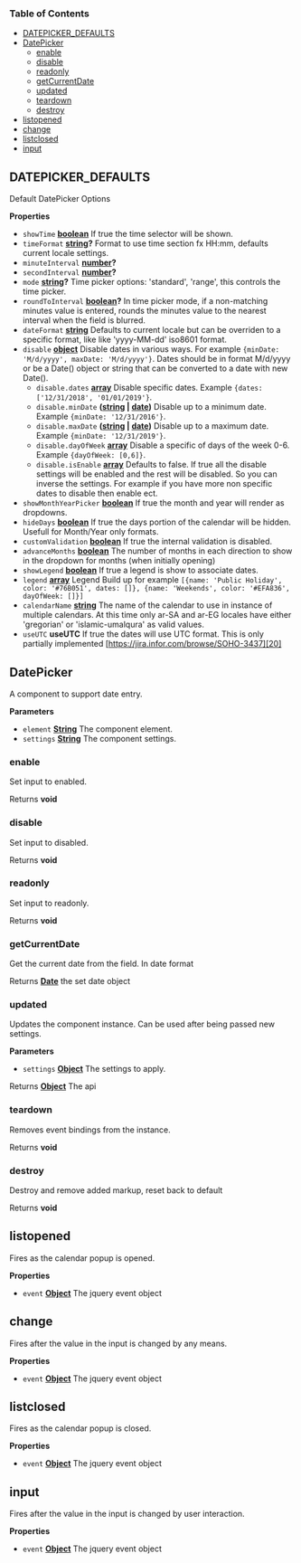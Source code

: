 <!-- Generated by documentation.js. Update this documentation by updating the source code. -->

### Table of Contents

-   [DATEPICKER_DEFAULTS][1]
-   [DatePicker][2]
    -   [enable][3]
    -   [disable][4]
    -   [readonly][5]
    -   [getCurrentDate][6]
    -   [updated][7]
    -   [teardown][8]
    -   [destroy][9]
-   [listopened][10]
-   [change][11]
-   [listclosed][12]
-   [input][13]

## DATEPICKER_DEFAULTS

Default DatePicker Options

**Properties**

-   `showTime` **[boolean][14]** If true the time selector will be shown.
-   `timeFormat` **[string][15]?** Format to use time section fx HH:mm,
     defaults current locale settings.
-   `minuteInterval` **[number][16]?** 
-   `secondInterval` **[number][16]?** 
-   `mode` **[string][15]?** Time picker options: 'standard', 'range',
     this controls the time picker.
-   `roundToInterval` **[boolean][14]?** In time picker mode, if a non-matching
     minutes value is entered,
     rounds the minutes value to the nearest interval when the field is blurred.
-   `dateFormat` **[string][15]** Defaults to current locale but can be
     overriden to a specific format, like like 'yyyy-MM-dd' iso8601 format.
-   `disable` **[object][17]** Disable dates in various ways.
    For example `{minDate: 'M/d/yyyy', maxDate: 'M/d/yyyy'}`. Dates should be in format M/d/yyyy
    or be a Date() object or string that can be converted to a date with new Date().
    -   `disable.dates` **[array][18]** Disable specific dates.
        Example `{dates: ['12/31/2018', '01/01/2019'}`.
    -   `disable.minDate` **([string][15] \| [date][19])** Disable up to a minimum date.
        Example `{minDate: '12/31/2016'}`.
    -   `disable.maxDate` **([string][15] \| [date][19])** Disable up to a maximum date.
        Example `{minDate: '12/31/2019'}`.
    -   `disable.dayOfWeek` **[array][18]** Disable a specific of days of the week 0-6.
        Example `{dayOfWeek: [0,6]}`.
    -   `disable.isEnable` **[array][18]** Defaults to false.
        If true all the disable settings will be enabled and the rest will be disabled.
        So you can inverse the settings.
        For example if you have more non specific dates to disable then enable ect.
-   `showMonthYearPicker` **[boolean][14]** If true the month and year will render
     as dropdowns.
-   `hideDays` **[boolean][14]** If true the days portion of the calendar will be hidden.
     Usefull for Month/Year only formats.
-   `customValidation` **[boolean][14]** If true the internal validation is disabled.
-   `advanceMonths` **[boolean][14]** The number of months in each direction to show in
     the dropdown for months (when initially opening)
-   `showLegend` **[boolean][14]** If true a legend is show to associate dates.
-   `legend` **[array][18]** Legend Build up
    for example `[{name: 'Public Holiday', color: '#76B051', dates: []},
    {name: 'Weekends', color: '#EFA836', dayOfWeek: []}]`
-   `calendarName` **[string][15]** The name of the calendar to use in instance of
    multiple calendars. At this time only ar-SA and ar-EG locales have either
    'gregorian' or 'islamic-umalqura' as valid values.
-   `useUTC` **useUTC** If true the dates will use UTC format. This is only partially
    implemented [https://jira.infor.com/browse/SOHO-3437][20]

## DatePicker

A component to support date entry.

**Parameters**

-   `element` **[String][15]** The component element.
-   `settings` **[String][15]** The component settings.

### enable

Set input to enabled.

Returns **void** 

### disable

Set input to disabled.

Returns **void** 

### readonly

Set input to readonly.

Returns **void** 

### getCurrentDate

Get the current date from the field. In date format

Returns **[Date][19]** the set date object

### updated

Updates the component instance. Can be used after being passed new settings.

**Parameters**

-   `settings` **[Object][17]** The settings to apply.

Returns **[Object][17]** The api

### teardown

Removes event bindings from the instance.

Returns **void** 

### destroy

Destroy and remove added markup, reset back to default

Returns **void** 

## listopened

Fires as the calendar popup is opened.

**Properties**

-   `event` **[Object][17]** The jquery event object

## change

Fires after the value in the input is changed by any means.

**Properties**

-   `event` **[Object][17]** The jquery event object

## listclosed

Fires as the calendar popup is closed.

**Properties**

-   `event` **[Object][17]** The jquery event object

## input

Fires after the value in the input is changed by user interaction.

**Properties**

-   `event` **[Object][17]** The jquery event object

[1]: #datepicker_defaults

[2]: #datepicker

[3]: #enable

[4]: #disable

[5]: #readonly

[6]: #getcurrentdate

[7]: #updated

[8]: #teardown

[9]: #destroy

[10]: #listopened

[11]: #change

[12]: #listclosed

[13]: #input

[14]: https://developer.mozilla.org/docs/Web/JavaScript/Reference/Global_Objects/Boolean

[15]: https://developer.mozilla.org/docs/Web/JavaScript/Reference/Global_Objects/String

[16]: https://developer.mozilla.org/docs/Web/JavaScript/Reference/Global_Objects/Number

[17]: https://developer.mozilla.org/docs/Web/JavaScript/Reference/Global_Objects/Object

[18]: https://developer.mozilla.org/docs/Web/JavaScript/Reference/Global_Objects/Array

[19]: https://developer.mozilla.org/docs/Web/JavaScript/Reference/Global_Objects/Date

[20]: https://jira.infor.com/browse/SOHO-3437
